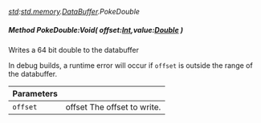 _[std](../../modules/std/std-module.md):[std.memory](../../modules/std/std-memory.md).[DataBuffer](../../modules/std/std-memory-databuffer.md).PokeDouble_
##### Method PokeDouble:Void( offset:[Int](../../modules/wonkey/wonkey-types-int.md),value:[Double](../../modules/wonkey/wonkey-types-double.md) )
Writes a 64 bit double to the databuffer

In debug builds, a runtime error will occur if `offset` is outside the range of the databuffer.

| Parameters |    |
|:-----------|:---|
| `offset` | offset The offset to write. |
